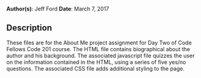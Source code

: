 **Author(s)**: Jeff Ford
**Date**: March 7, 2017
## Description
These files are for the About Me project assignment for Day Two of Code Fellows Code 201 course.  The HTML file contains biographical about the author and his background.  The associated javascript file quizzes the user on the information contained in the HTML, using a series of five yes/no questions. The associated CSS file adds additional styling to the page.

